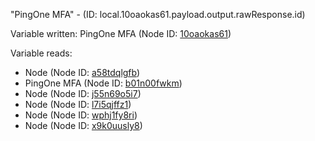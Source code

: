 "PingOne MFA" - (ID: local.10oaokas61.payload.output.rawResponse.id)

Variable written:
PingOne MFA (Node ID: [10oaokas61](../nodes/10oaokas61.md))

Variable reads:
* Node (Node ID: [a58tdqlgfb](../nodes/a58tdqlgfb.md))
* PingOne MFA (Node ID: [b01n00fwkm](../nodes/b01n00fwkm.md))
* Node (Node ID: [j55n69o5i7](../nodes/j55n69o5i7.md))
* Node (Node ID: [l7i5qjffz1](../nodes/l7i5qjffz1.md))
* Node (Node ID: [wphj1fy8ri](../nodes/wphj1fy8ri.md))
* Node (Node ID: [x9k0uusly8](../nodes/x9k0uusly8.md))
